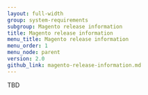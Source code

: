 ```yaml
---
layout: full-width
group: system-requirements
subgroup: Magento release information
title: Magento release information
menu_title: Magento release information
menu_order: 1
menu_node: parent
version: 2.0
github_link: magento-release-information.md
---
```


TBD
